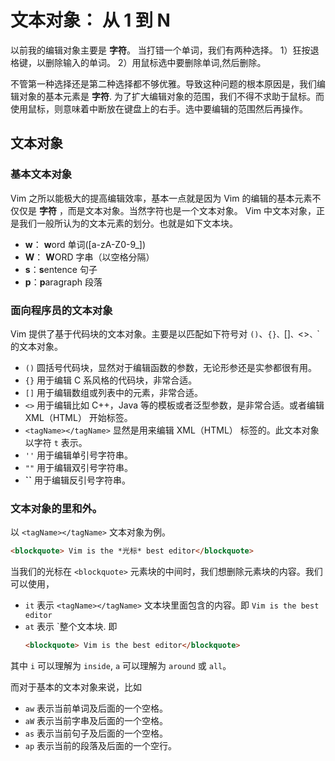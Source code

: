 # 文本对象： 从 1 到 N

以前我的编辑对象主要是 **字符**。
当打错一个单词，我们有两种选择。
1）狂按退格键，以删除输入的单词。
2）用鼠标选中要删除单词,然后删除。

不管第一种选择还是第二种选择都不够优雅。导致这种问题的根本原因是，我们编辑对象的基本元素是 **字符**.
为了扩大编辑对象的范围，我们不得不求助于鼠标。而使用鼠标，则意味着中断放在键盘上的右手。选中要编辑的范围然后再操作。

## 文本对象

### 基本文本对象

Vim 之所以能极大的提高编辑效率，基本一点就是因为 Vim 的编辑的基本元素不仅仅是 **字符** ，而是文本对象。当然字符也是一个文本对象。
Vim 中文本对象，正是我们一般所认为的文本元素的划分。也就是如下文本块。

- **w**： **w**ord 单词([a-zA-Z0-9_])
- **W**： **W**ORD 字串（以空格分隔）
- **s**：**s**entence 句子
- **p**：**p**aragraph 段落

### 面向程序员的文本对象

Vim 提供了基于代码块的文本对象。主要是以匹配如下符号对 `()`、`{}、`[]`、`<>`、`<tagName></tagName>` 的文本对象。

- `()` 圆括号代码块，显然对于编辑函数的参数，无论形参还是实参都很有用。
- `{}` 用于编辑 C 系风格的代码块，非常合适。
- `[]` 用于编辑数组或列表中的元素，非常合适。
- `<>` 用于编辑比如 C++，Java 等的模板或者泛型参数，是非常合适。或者编辑 XML（HTML） 开始标签。
- `<tagName></tagName>` 显然是用来编辑 XML（HTML） 标签的。此文本对象以字符 `t` 表示。
- `''` 用于编辑单引号字符串。
- `""` 用于编辑双引号字符串。
- **``** 用于编辑反引号字符串。

### 文本对象的里和外。

以 `<tagName></tagName>` 文本对象为例。

```html
<blockquote> Vim is the *光标* best editor</blockquote>
```

当我们的光标在 `<blockquote>` 元素块的中间时，我们想删除元素块的内容。我们可以使用，

- `it` 表示 `<tagName></tagName>` 文本块里面包含的内容。即 `Vim is the best editor`
- `at` 表示 `整个文本块. 即
  ```html
  <blockquote> Vim is the best editor</blockquote>
  ```

其中 `i` 可以理解为 `inside`, `a` 可以理解为 `around` 或 `all`。

而对于基本的文本对象来说，比如

- `aw` 表示当前单词及后面的一个空格。
- `aW` 表示当前字串及后面的一个空格。
- `as` 表示当前句子及后面的一个空格。
- `ap` 表示当前的段落及后面的一个空行。
